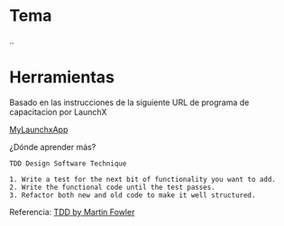 # Tema

..

# Herramientas

Basado en las instrucciones de la siguiente URL de programa de capacitacion por LaunchX

[MyLaunchxApp](https://github.com/LaunchX-InnovaccionVirtual/MissionNodeJS/blob/main/semanas/semana_3/2_tdd.md)

¿Dónde aprender más?


```
TDD Design Software Technique

1. Write a test for the next bit of functionality you want to add.
2. Write the functional code until the test passes.
3. Refactor both new and old code to make it well structured.
```

Referencia: [TDD by Martin Fowler](https://martinfowler.com/bliki/TestDrivenDevelopment.html)
